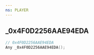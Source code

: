 ```yaml
---
ns: PLAYER
---
```

## _0x4F0D2256AAE94EDA

```c
// 0x4F0D2256AAE94EDA
Any _0x4F0D2256AAE94EDA();
```

